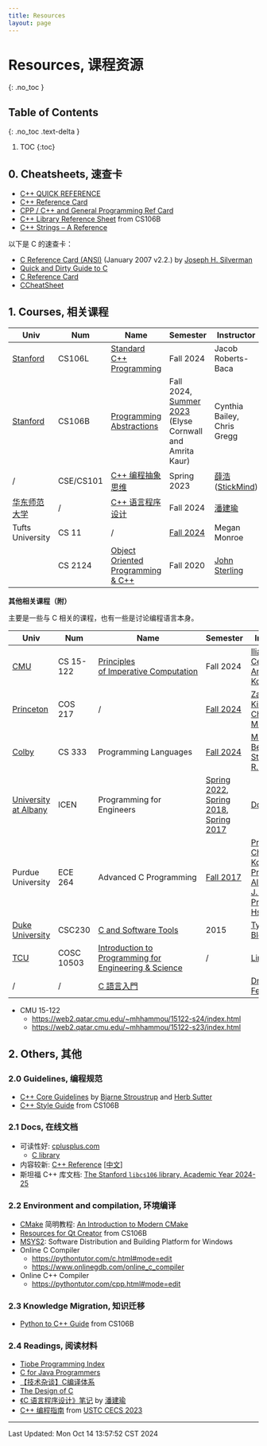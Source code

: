 ```yaml
---
title: Resources
layout: page
---
```

# Resources, 课程资源
{: .no_toc }

## Table of Contents
{: .no_toc .text-delta }

1. TOC
{:toc}

## 0. Cheatsheets, 速查卡

- [C++ QUICK REFERENCE](https://web.pa.msu.edu/people/duxbury/courses/phy480/Cpp_refcard.pdf)
- [C++ Reference Card](https://person.dibris.unige.it/moggi-eugenio/PG1-13/Cpp_reference.pdf)
-  [CPP / C++ and General Programming Ref Card](https://caiorss.github.io/C-Cpp-Notes/cpp-reference-card.html)
- [C++ Library Reference Sheet](https://web.stanford.edu/class/archive/cs/cs106b/cs106b.1194/materials/FinalReferenceSheet.pdf) from CS106B
- [C++ Strings – A Reference](https://sites.harding.edu/fmccown/Cpp_Strings.pdf)

以下是 C 的速查卡：

- [C Reference Card (ANSI)](https://www.math.brown.edu/johsilve/ReferenceCards/CRefCard.v2.2.pdf) (January 2007 v2.2.) by [Joseph H. Silverman](https://www.math.brown.edu/johsilve/)
- [Quick and Dirty Guide to C](https://courses.cs.washington.edu/courses/cse410/17wi/sections/00/Cheatsheet-c.pdf)
- [C Reference Card](https://cgi.cse.unsw.edu.au/~cs1921/16s2/CReferenceCard.pdf)
- [CCheatSheet](https://github.com/alhassy/CCheatSheet)

## 1. Courses, 相关课程

| Univ                                  | Num       | Name                                                                                   | Semester                                                                                                                     | Instructor                                                                  |
| ------------------------------------- | --------- | -------------------------------------------------------------------------------------- | ---------------------------------------------------------------------------------------------------------------------------- | --------------------------------------------------------------------------- |
| [Stanford](https://www.stanford.edu/) | CS106L    | [Standard C++ Programming](https://web.stanford.edu/class/cs106l/)                     | Fall 2024                                                                                                                    | Jacob Roberts-Baca                                                          |
| [Stanford](https://www.stanford.edu/) | CS106B    | [Programming Abstractions](https://web.stanford.edu/class/cs106b/)                     | Fall 2024, <br>[Summer 2023](https://web.stanford.edu/class/archive/cs/cs106b/cs106b.1238/) (Elyse Cornwall and Amrita Kaur) | Cynthia Bailey, <br>Chris Gregg                                             |
| /                                     | CSE/CS101 | [C++ 编程抽象思维](https://cs101.stickmind.com/)                                             | Spring 2023                                                                                                                  | [薛浩](https://blog.stickmind.com/) ([StickMind](https://www.stickmind.com/)) |
| [华东师范大学](https://www.ecnu.edu.cn/)    | /         | [C++ 语言程序设计](https://math.ecnu.edu.cn/~jypan/Teaching/Cpp/)                            | Fall 2024                                                                                                                    | [潘建瑜](https://math.ecnu.edu.cn/~jypan/)                                     |
| Tufts University                      | CS 11     | /                                                                                      | [Fall 2024](https://www.cs.tufts.edu/comp/11-2024f/)                                                                         | Megan Monroe                                                                |
|                                       | CS 2124   | [Object Oriented Programming & C++](https://cse.engineering.nyu.edu/jsterling/cs2124/) | Fall 2020                                                                                                                    | [John Sterling](https://cse.engineering.nyu.edu/jsterling/)                 |

**其他相关课程（附）**

主要是一些与 C 相关的课程，也有一些是讨论编程语言本身。

| Univ                                            | Num        | Name                                                                                            | Semester                                                                                                                                                                                                                                                                                                         | Instructor                                                                                                                                                                                                      |
| ----------------------------------------------- | ---------- | ----------------------------------------------------------------------------------------------- | ---------------------------------------------------------------------------------------------------------------------------------------------------------------------------------------------------------------------------------------------------------------------------------------------------------------- | --------------------------------------------------------------------------------------------------------------------------------------------------------------------------------------------------------------- |
| [CMU](https://www.cs.cmu.edu/)                  | CS 15-122  | [Principles of Imperative Computation](https://www.cs.cmu.edu/~15122/)                          | Fall 2024                                                                                                                                                                                                                                                                                                        | [Iliano Cervesato](https://cs.cmu.edu/~iliano),<br>[Anne Kohlbrenner](https://cs.cmu.edu/~akohlbre/)                                                                                                            |
| [Princeton](https://www.cs.princeton.edu/)      | COS 217    | /                                                                                               | [Fall 2024](https://www.cs.princeton.edu/courses/archive/fall24/cos217/info.php)                                                                                                                                                                                                                                 | [Zak Kincaid](mailto:zkincaid@cs.princeton.edu),<br>[Christopher Moretti](mailto:cmoretti@cs.princeton.edu)                                                                                                     |
| [Colby](https://cs.colby.edu/)                  | CS 333     | Programming Languages                                                                           | [Fall 2024](https://cs.colby.edu/courses/F24/cs333/)                                                                                                                                                                                                                                                             | [Max Bender](https://cs.colby.edu/courses/S24/cs333/index.html), <br>[Stephanie R. Taylor](https://cs.colby.edu/srtaylor/).                                                                                     |
| [University at Albany](https://www.albany.edu/) | ICEN       | Programming for Engineers                                                                       | [Spring 2022](https://www.albany.edu/faculty/dsaha/teach/2022Spring_ECE141/2022Spring_ECE141.html),<br>[Spring 2018](https://www.albany.edu/faculty/dsaha/teach/2018Spring_CEN200/2018Spring_CEN200.html),<br>[Spring 2017](https://www.albany.edu/faculty/dsaha/teach/2017Spring_CEN360/2017Spring_CEN360.html) | [Dola Saha](https://www.albany.edu/faculty/dsaha/)                                                                                                                                                              |
| Purdue University                               | ECE 264    | Advanced C Programming                                                                          | [Fall 2017](https://engineering.purdue.edu/ece264/17au/)                                                                                                                                                                                                                                                         | [Prof. Cheng-Kok Koh](https://engineering.purdue.edu/~chengkok/),<br>[Prof. Alexander J. Quinn](http://alexquinn.org/),<br>[Prof. Yung-Hsiang Lu](https://engineering.purdue.edu/HELPS/Faculty/yunglu.html)<br> |
| [Duke University](https://duke.edu/)            | CSC230     | [C and Software Tools](https://people.duke.edu/~tkb13/courses/ncsu-csc230/)                     | 2015                                                                                                                                                                                                                                                                                                             | [Tyler Bletsch](https://people.duke.edu/~tkb13/)                                                                                                                                                                |
| [TCU](https://www.tcu.edu/)                     | COSC 10503 | [Introduction to Programming for Engineering & Science](http://csfaculty.tcu.edu/ma/cosc10503/) | /                                                                                                                                                                                                                                                                                                                | [Liran Ma](https://liranma.github.io/)                                                                                                                                                                          |
| /                                               | /          | [C 語言入門](https://feis.studio/#/c)<br>                                                           |                                                                                                                                                                                                                                                                                                                  | [Dr. Ken-Yi Feis Lee](https://feis.studio/#/)                                                                                                                                                                   |

- CMU 15-122
	- <https://web2.qatar.cmu.edu/~mhhammou/15122-s24/index.html>
	- <https://web2.qatar.cmu.edu/~mhhammou/15122-s23/index.html>

## 2. Others, 其他

### 2.0 Guidelines, 编程规范

-   [C++ Core Guidelines](https://isocpp.github.io/CppCoreGuidelines/CppCoreGuidelines) by [Bjarne Stroustrup](http://www.stroustrup.com/) and [Herb Sutter](http://herbsutter.com/)
-   [C++ Style Guide](https://web.stanford.edu/class/archive/cs/cs106b/cs106b.1252/resources/style_guide.html) from CS106B

### 2.1 Docs, 在线文档

-   可读性好: [cplusplus.com](https://cplusplus.com/reference/)
	- [C library](https://cplusplus.com/reference/clibrary/)
-   内容较新: [C++ Reference](https://en.cppreference.com/w/) \[[中文](https://zh.cppreference.com/w/c)\]
-   斯坦福 C++ 库文档: [The Stanford `libcs106` library, Academic Year 2024-25](https://web.stanford.edu/dept/cs_edu/resources/cslib_docs/)

### 2.2 Environment and compilation, 环境编译

-   [CMake](https://cmake.org/) 简明教程: [An Introduction to Modern CMake](https://cliutils.gitlab.io/modern-cmake/)
-   [Resources for Qt Creator](https://web.stanford.edu/dept/cs_edu/resources/qt/) from CS106B
-   [MSYS2](https://www.msys2.org/): Software Distribution and Building Platform for Windows
- Online C Compiler
	- <https://pythontutor.com/c.html#mode=edit>
	- <https://www.onlinegdb.com/online_c_compiler>
- Online C++ Compiler
	- <https://pythontutor.com/cpp.html#mode=edit>

### 2.3 Knowledge Migration, 知识迁移

-   [Python to C++ Guide](https://web.stanford.edu/class/archive/cs/cs106b/cs106b.1252/resources/python_to_cpp.html) from CS106B

### 2.4 Readings, 阅读材料

- [Tiobe Programming Index](https://www.tiobe.com/tiobe-index/)
- [C for Java Programmers](https://www.cs.cornell.edu/courses/cs4410/2008fa/cforjava.pdf)
- [【技术杂谈】C编译体系](https://www.bilibili.com/video/BV1J14y1D7Sw/)
- [The Design of C](https://www.cs.columbia.edu/~sedwards/classes/2003/w4115/langdesign.9up.pdf)
- [《C 语言程序设计》笔记](https://math.ecnu.edu.cn/~jypan/Teaching/ParaComp/main_C.pdf) by [潘建瑜](https://math.ecnu.edu.cn/~jypan/)
- [C++ 编程指南](https://soc.ustc.edu.cn/CECS/lab2/cpp/) from [USTC CECS 2023](https://soc.ustc.edu.cn/CECS/)

---

Last Updated: Mon Oct 14 13:57:52 CST 2024
